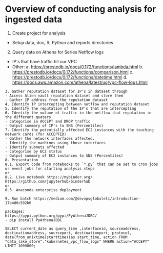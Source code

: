 # Overview of conducting analysis for ingested data
1. Create project for analysis
- Setup data, doc, R, Python and reports directories
2. Query data on Athena for Series Netflow logs
-  IP's that have traffic hit our VPC
- Other:
a. https://prestodb.io/docs/0.172/functions/lambda.html
b. https://prestodb.io/docs/0.172/functions/comparison.html
c. https://prestodb.io/docs/0.172/functions/datetime.html
d. https://docs.aws.amazon.com/athena/latest/ug/vpc-flow-logs.html

```
3. Gather reputation dataset for IP's in dataset through
- Access Alien vault reputation dataset and store them
- Gather IP address from the reputation dataset
4. Identify IP intercepting between netflow and reputation dataset
5. Identify the reputation of the IP's that are intercepting
6. Identify the volume of traffic in the netflow that reputation in the different quaters
- Categorise in ACCEPT and DROP traffic
- Output summary of IP's to SNS (Percentiles)
7. Identify the potentially affected EC2 instances with the touching network cards (for ACCEPTED)
- Gather the network interfaces affected.
- Identify the machines using those interfaces
- Identify subnets affected
- Categorise by EC2 status
- Output summary of EC2 instances to SNS (Percentiles)
8. Presentation
8.1. Export code from notebooks to `*.py` that can be set to cron jobs or event jobs for starting analysis steps
or
8.2. Live notebook https://mybinder.org/ https://github.com/jupyterhub/binderhub
or
8.3. Anaconda enterprise deployment

9. Run batch https://medium.com/@devopsglobaleli/introduction-17b4d0c592b6

packages:
https://pypi.python.org/pypi/PyAthenaJDBC/
- pip install PyAthenaJDBC

SELECT current_date as query_time ,interfaceid, sourceaddress, destinationaddress, sourceport, destinationport, protocol, date(from_unixtime(starttime))as start_time, action FROM "data_lake_store"."kubernetes_vpc_flow_logs" WHERE action="ACCEPT" LIMIT 1000000;
